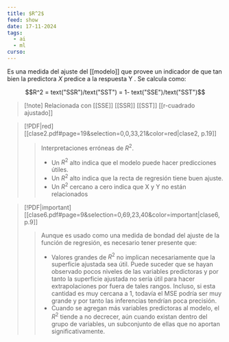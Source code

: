 ```yaml
---
title: $R^2$
feed: show
date: 17-11-2024
tags:
  - ai
  - ml
curso:
---
```

Es una medida del ajuste del [[modelo]] que provee un indicador de que tan bien la predictora $X$ predice a la respuesta Y . Se calcula como:

$$R^2 = text("SSR")/text("SST") = 1- text("SSE")/text("SST")$$
>[!note] Relacionada con [[SSE]] [[SSR]] [[SST]] [[r-cuadrado ajustado]]

> [!PDF|red] [[clase2.pdf#page=19&selection=0,0,33,21&color=red|clase2, p.19]]
> > Interpretaciones erróneas de $R^2$. 
> > - Un $R^2$ alto indica que el modelo puede hacer predicciones útiles. 
> > - Un $R^2$ alto indica que la recta de regresión tiene buen ajuste. 
> > - Un $R^2$ cercano a cero indica que X y Y no están relacionados
> 

> [!PDF|important] [[clase6.pdf#page=9&selection=0,69,23,40&color=important|clase6, p.9]]
> > Aunque es usado como una medida de bondad del ajuste de la función de regresión, es necesario tener presente que: 
> > - Valores grandes de $R^2$ no implican necesariamente que la superficie ajustada sea útil. Puede suceder que se hayan observado pocos niveles de las variables predictoras y por tanto la superficie ajustada no sería útil para hacer extrapolaciones por fuera de tales rangos. Incluso, si esta cantidad es muy cercana a 1, todavía el MSE podría ser muy grande y por tanto las inferencias tendrían poca precisión. 
> > - Cuando se agregan más variables predictoras al modelo, el $R^2$ tiende a no decrecer, aún cuando existan dentro del grupo de variables, un subconjunto de ellas que no aportan significativamente.
> 


